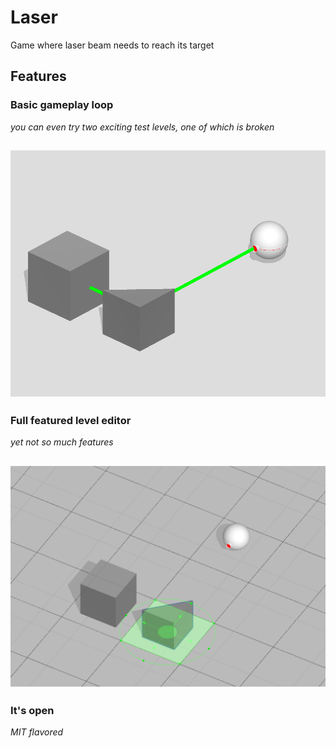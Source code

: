 # Laser
Game where laser beam needs to reach its target

## Features
### Basic gameplay loop
_you can even try two exciting test levels, one of which is broken_

![Gameplay screenshot](https://raw.githubusercontent.com/vape/Laser/master/Screenshots/game.png)
---
### Full featured level editor
_yet not so much features_

![Editor screenshot](https://raw.githubusercontent.com/vape/Laser/master/Screenshots/editor.png)
---
### It's open
_MIT flavored_
